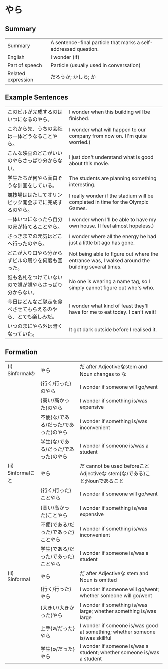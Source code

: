 # やら

## Summary

<table><tr>   <td>Summary</td>   <td>A sentence-ﬁnal particle that marks a self-addressed question.</td></tr><tr>   <td>English</td>   <td>I wonder (if)</td></tr><tr>   <td>Part of speech</td>   <td>Particle (usually used in conversation)</td></tr><tr>   <td>Related expression</td>   <td>だろうか; かしら; か</td></tr></table>

## Example Sentences

<table><tr>   <td>このビルが完成するのはいつになるのやら。</td>   <td>I wonder when this building will be ﬁnished.</td></tr><tr>   <td>これから先、うちの会社は一体どうなることやら。</td>   <td>I wonder what will happen to our company from now on. (I'm quite worried.)</td></tr><tr>   <td>こんな映画のどこがいいのやらさっぱり分からない。</td>   <td>I just don't understand what is good about this movie.</td></tr><tr>   <td>学生たちが何やら面白そうな計画をしている。</td>   <td>The students are planning something interesting.</td></tr><tr>   <td>競技場ははたしてオリンピック開会までに完成するのやら。</td>   <td>I really wonder if the stadium will be completed in time for the Olympic Games.</td></tr><tr>   <td>一体いつになったら自分の家が持てることやら。</td>   <td>I wonder when I'll be able to have my own house. (I feel almost hopeless.)</td></tr><tr>   <td>さっきまでの元気はどこへ行ったのやら。</td>   <td>I wonder where all the energy he had just a little bit ago has gone.</td></tr><tr>   <td>どこが入り口やら分からずビルの周りを何度も回った。</td>   <td>Not being able to ﬁgure out where the entrance was, I walked around the building several times.</td></tr><tr>   <td>誰も名札をつけていないので誰が誰やらさっぱり分からない。</td>   <td>No one is wearing a name tag, so I simply cannot figure out who's who.</td></tr><tr>   <td>今日はどんなご馳走を食べさせてもらえるのやら、とても楽しみだ。</td>   <td>I wonder what kind of feast they'll have for me to eat today. I can't wait!</td></tr><tr>   <td>いつのまにやら外は暗くなっていた。</td>   <td>It got dark outside before I realised it.</td></tr></table>

## Formation

<table class="table"><tbody><tr class="tr head"><td class="td"><span class="numbers">(i)</span> <span class="bold">Sinformalの</span></td><td class="td"><span class="concept">やら</span></td><td class="td"><span>だ after Adjectiveなstem and Noun changes to な</span></td></tr><tr class="tr"><td class="td"></td><td class="td"><span>{行く/行った}の</span><span class="concept">やら</span></td><td class="td"><span>I wonder if someone will go/went</span></td></tr><tr class="tr"><td class="td"></td><td class="td"><span>{高い/高かった}の</span><span class="concept">やら</span></td><td class="td"><span>I wonder if something is/was expensive</span></td></tr><tr class="tr"><td class="td"></td><td class="td"><span>不便{な/である/だった/であった}の</span><span class="concept">やら</span></td><td class="td"><span>I wonder if something is/was inconvenient</span></td></tr><tr class="tr"><td class="td"></td><td class="td"><span>学生{な/である/だった/であった}の</span><span class="concept">やら</span></td><td class="td"><span>I wonder if someone is/was a student</span></td></tr><tr class="tr head"><td class="td"><span class="numbers">(ii)</span> <span class="bold">Sinformalこと</span></td><td class="td"><span class="concept">やら</span></td><td class="td"><span>だ cannot be used beforeこと Adjectiveな stem{な/である}こと;Nounであること</span></td></tr><tr class="tr"><td class="td"></td><td class="td"><span>{行く/行った}こと</span><span class="concept">やら</span></td><td class="td"><span>I wonder if someone will go/went</span></td></tr><tr class="tr"><td class="td"></td><td class="td"><span>{高い/高かった}こと</span><span class="concept">やら</span></td><td class="td"><span>I wonder if something is/was expensive</span></td></tr><tr class="tr"><td class="td"></td><td class="td"><span>不便{である/だった/であった}こと</span><span class="concept">やら</span></td><td class="td"><span>I wonder if something is/was inconvenient</span></td></tr><tr class="tr"><td class="td"></td><td class="td"><span>学生{である/だった/であった}こと</span><span class="concept">やら</span></td><td class="td"><span>I wonder if someone is/was a student</span></td></tr><tr class="tr head"><td class="td"><span class="numbers">(ii)</span> <span class="bold">Sinformal</span></td><td class="td"><span class="concept">やら</span></td><td class="td"><span>だ after Adjectiveな stem and Noun is omitted</span></td></tr><tr class="tr"><td class="td"></td><td class="td"><span>{行く/行った}</span><span class="concept">やら</span></td><td class="td"><span>I wonder if someone will go/went; whether someone will go/went</span></td></tr><tr class="tr"><td class="td"></td><td class="td"><span>{大きい/大きかった}</span><span class="concept">やら</span></td><td class="td"><span>I wonder if something is/was large; whether something is/was large</span></td></tr><tr class="tr"><td class="td"></td><td class="td"><span>上手{∅/だった}</span><span class="concept">やら</span></td><td class="td"><span>I wonder if someone is/was good at something; whether someone is/was skillful</span></td></tr><tr class="tr"><td class="td"></td><td class="td"><span>学生{∅/だった}</span><span class="concept">やら</span></td><td class="td"><span>I wonder if someone is/was a student; whether someone is/was a student</span></td></tr></tbody></table>

